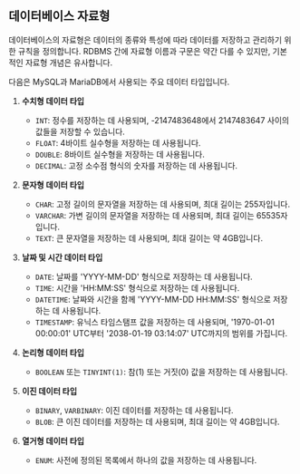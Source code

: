## 데이터베이스 자료형

데이터베이스의 자료형은 데이터의 종류와 특성에 따라 데이터를 저장하고 관리하기 위한 규칙을 정의합니다. RDBMS 간에 자료형 이름과 구문은 약간 다를 수 있지만, 기본적인 자료형 개념은 유사합니다. 

다음은 MySQL과 MariaDB에서 사용되는 주요 데이터 타입입니다.

1. **수치형 데이터 타입**
   - `INT`: 정수를 저장하는 데 사용되며, -2147483648에서 2147483647 사이의 값들을 저장할 수 있습니다.
   - `FLOAT`: 4바이트 실수형을 저장하는 데 사용됩니다.
   - `DOUBLE`: 8바이트 실수형을 저장하는 데 사용됩니다.
   - `DECIMAL`: 고정 소수점 형식의 숫자를 저장하는 데 사용됩니다.

2. **문자형 데이터 타입**
   - `CHAR`: 고정 길이의 문자열을 저장하는 데 사용되며, 최대 길이는 255자입니다.
   - `VARCHAR`: 가변 길이의 문자열을 저장하는 데 사용되며, 최대 길이는 65535자입니다.
   - `TEXT`: 큰 문자열을 저장하는 데 사용되며, 최대 길이는 약 4GB입니다. 

3. **날짜 및 시간 데이터 타입**
   - `DATE`: 날짜를 'YYYY-MM-DD' 형식으로 저장하는 데 사용됩니다.
   - `TIME`: 시간을 'HH:MM:SS' 형식으로 저장하는 데 사용됩니다.
   - `DATETIME`: 날짜와 시간을 함께 'YYYY-MM-DD HH:MM:SS' 형식으로 저장하는 데 사용됩니다.
   - `TIMESTAMP`: 유닉스 타임스탬프 값을 저장하는 데 사용되며, '1970-01-01 00:00:01' UTC부터 '2038-01-19 03:14:07' UTC까지의 범위를 가집니다.

4. **논리형 데이터 타입**
   - `BOOLEAN` 또는 `TINYINT(1)`: 참(1) 또는 거짓(0) 값을 저장하는 데 사용됩니다.

5. **이진 데이터 타입**
   - `BINARY`, `VARBINARY`: 이진 데이터를 저장하는 데 사용됩니다.
   - `BLOB`: 큰 이진 데이터를 저장하는 데 사용되며, 최대 길이는 약 4GB입니다.

6. **열거형 데이터 타입**
   - `ENUM`: 사전에 정의된 목록에서 하나의 값을 저장하는 데 사용됩니다.
